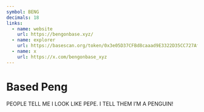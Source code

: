 ```yaml
---
symbol: BENG
decimals: 18
links:
  - name: website
    url: https://bengonbase.xyz/
  - name: explorer
    url: https://basescan.org/token/0x3e05D37CFBd8caaad9E3322D35CC727AfaFF63E3
  - name: x
    url: https://x.com/bengonbase_xyz
---
```


# Based Peng

PEOPLE TELL ME I LOOK LIKE PEPE. I TELL THEM I’M A PENGUIN!

